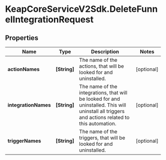 # KeapCoreServiceV2Sdk.DeleteFunnelIntegrationRequest

## Properties

Name | Type | Description | Notes
------------ | ------------- | ------------- | -------------
**actionNames** | **[String]** | The name of the actions, that will be looked for and uninstalled. | [optional] 
**integrationNames** | **[String]** | The name of the integrations, that will be looked for and uninstalled. This will uninstall all triggers and actions related to this automation. | [optional] 
**triggerNames** | **[String]** | The name of the triggers, that will be looked for and uninstalled. | [optional] 


